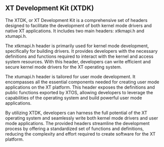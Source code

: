 ## XT Development Kit (XTDK)
The XTDK, or XT Development Kit is a comprehensive set of headers designed to facilitate the development of both kernel
mode drivers and native XT applications. It includes two main headers: xtkmapi.h and xtumapi.h.

The xtkmapi.h header is primarily used for kernel mode development, specifically for building drivers. It provides
developers with the necessary definitions and functions required to interact with the kernel and access system
resources. With this header, developers can write efficient and secure kernel mode drivers for the XT operating system.

The xtumapi.h header is tailored for user mode development. It encompasses all the essential components needed for
creating user mode applications on the XT platform. This header exposes the definitions and public functions exported by
XTOS, allowing developers to leverage the capabilities of the operating system and build powerful user mode applications.

By utilizing XTDK, developers can harness the full potential of the XT operating system and seamlessly write both kernel
mode drivers and user mode applications. The provided headers streamline the development process by offering
a standardized set of functions and definitions, reducing the complexity and effort required to create software for the
XT platform.
